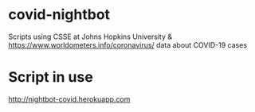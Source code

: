 # covid-nightbot
Scripts using CSSE at Johns Hopkins University  & https://www.worldometers.info/coronavirus/ data about COVID-19 cases

# Script in use
http://nightbot-covid.herokuapp.com
